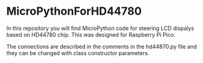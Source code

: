# MicroPythonForHD44780
In this repository you will find MicroPython code for steering LCD dispalys based on HD44780 chip. This was designed for Raspberry Pi Pico. 

The connections are described in the comments in the hd44870.py file and they can be changed with class constructor parameters.
